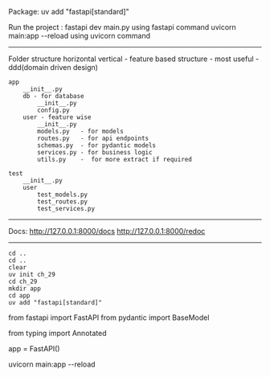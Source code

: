 Package:
    uv add "fastapi[standard]"

Run the project :
    fastapi dev main.py         using fastapi command
    uvicorn main:app --reload   using uvicorn command

-------------------------
Folder structure
    horizontal 
    vertical - feature based structure
        - most useful
        - ddd(domain driven design)

    

    app
        __init__.py
        db - for database
            __init__.py
            config.py
        user - feature wise
            __init__.py
            models.py   - for models
            routes.py   - for api endpoints 
            schemas.py  - for pydantic models
            services.py - for business logic
            utils.py    -  for more extract if required

    test
        __init__.py
        user
            test_models.py
            test_routes.py
            test_services.py

-------------------------
Docs:
    http://127.0.0.1:8000/docs
    http://127.0.0.1:8000/redoc

-------------------------
    cd ..
    cd ..
    clear
    uv init ch_29
    cd ch_29
    mkdir app
    cd app     
    uv add "fastapi[standard]"

from fastapi import FastAPI
from pydantic import BaseModel

from typing import Annotated

app = FastAPI()

uvicorn main:app --reload